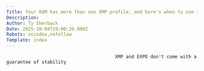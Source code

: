 ```yaml
---
Title: Your RAM has more than one XMP profile, and here's when to use the others
Description: 
Author: Ty Sherback
Date: 2025-10-04T19:00:20.000Z
Robots: noindex,nofollow
Template: index
---
```


                                            XMP and EXPO don't come with a guarantee of stability
                                        